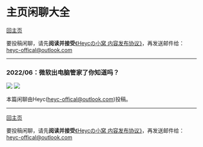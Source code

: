 # 主页闲聊大全

[回主页](/)

要投稿闲聊，请先**阅读并接受**[《Heycの小窝 内容发布协议》](/publish-EULA)，再发送邮件给：<heyc-offical@outlook.com>

---
### 2022/06：微软出电脑管家了你知道吗？

![](https://user-images.githubusercontent.com/107044023/173166490-6c834072-05b0-484c-beb7-822bf3ca1d20.png)
![](https://user-images.githubusercontent.com/107044023/173166789-c941f311-3af0-4b4e-87a4-7ba50b9a5d7c.png)

本篇闲聊由Heyc(heyc-offical@outlook.com)投稿。

---
[回主页](/)

要投稿闲聊，请先**阅读并接受**[《Heycの小窝 内容发布协议》](/publish-EULA)，再发送邮件给：<heyc-offical@outlook.com>
